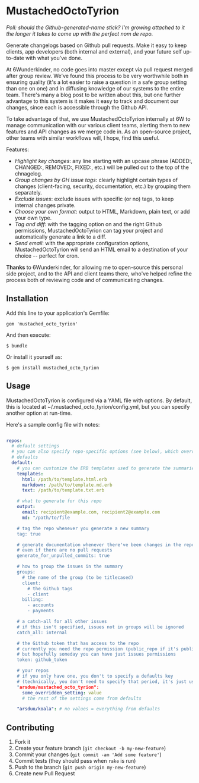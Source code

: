 # MustachedOctoTyrion

_Poll: should the Github-generated-name stick?  I'm growing attached to it the
longer it takes to come up with the perfect nom de repo._

Generate changelogs based on Github pull requests.  Make it easy to keep
clients, app developers (both internal and external), and your future self
up-to-date with what you've done.

At 6Wunderkinder, no code goes into master except via pull request merged after
group review.  We've found this process to be very worthwhile both in ensuring
quality (it's a lot easier to raise a question in a safe group setting than one
on one) and in diffusing knowledge of our systems to the entire team. There's
many a blog post to be written about this, but one further advantage to this
system is it makes it easy to track and document our changes, since each is
accessible through the Github API.

To take advantage of that, we use MustachedOctoTyrion internally at 6W to manage
communication with our various client teams, alerting them to new features and
API changes as we merge code in.  As an open-source project, other teams with
similar workflows will, I hope, find this useful.

Features:

* _Highlight key changes_: any line starting with an upcase phrase (ADDED:,
  CHANGED:, REMOVED:, FIXED:, etc.) will be pulled out to the top of the
  chnagelog.
* _Group changes by GH issue tags_: clearly highlight certain types of changes
  (client-facing, security, documentation, etc.) by grouping them separately.
* _Exclude issues_: exclude issues with specific (or no) tags, to keep internal
  changes private.
* _Choose your own format_: output to HTML, Markdown, plain text, or add your own
  type.
* _Tag and diff_: with the tagging option on and the right Github
  permissions, MustachedOctoTyrion can tag your project and automatically generate a
  link to a diff.
* _Send email_: with the appropriate configuration options, MustachedOctoTyrion will
  send an HTML email to a destination of your choice -- perfect for cron.

**Thanks** to 6Wunderkinder, for allowing me to open-source this personal side
project, and to the API and client teams there, who've helped refine the
process both of reviewing code and of communicating changes.

## Installation

Add this line to your application's Gemfile:

    gem 'mustached_octo_tyrion'

And then execute:

    $ bundle

Or install it yourself as:

    $ gem install mustached_octo_tyrion

## Usage

MustachedOctoTyrion is configured via a YAML file with options.  By default, this is
located at ~/.mustached_octo_tyrion/config.yml, but you can specify another option at
run-time.

Here's a sample config file with notes:

```yml

repos:
  # default settings
  # you can also specify repo-specific options (see below), which override
  # defaults
  default:
    # you can customize the ERB templates used to generate the summaries
    templates:
      html: /path/to/template.html.erb
      markdown: /path/to/template.md.erb
      text: /path/to/template.txt.erb

    # what to generate for this repo
    output:
      email: recipient@example.com, recipient2@example.com
      md: "/path/to/file

    # tag the repo whenever you generate a new summary
    tag: true

    # generate documentation whenever there've been changes in the repo,
    # even if there are no pull requests
    generate_for_unpulled_commits: true

    # how to group the issues in the summary
    groups:
      # the name of the group (to be titlecased)
      client:
        # the Github tags
        - client
      billing:
        - accounts
        - payments

    # a catch-all for all other issues
    # if this isn't specified, issues not in groups will be ignored
    catch_all: internal

    # the Github token that has access to the repo
    # currently you need the repo permission (public_repo if it's public)
    # but hopefully someday you can have just issues permissions
    token: github_token

    # your repos
    # if you only have one, you don't to specify a defaults key
    # (technically, you don't need to specify that period, it's just useful)
    "arsduo/mustached_octo_tyrion":
      some_overridden_setting: value
      # the rest of the settings come from defaults

    "arsduo/koala": # no values = everything from defaults
```

## Contributing

1. Fork it
2. Create your feature branch (`git checkout -b my-new-feature`)
3. Commit your changes (`git commit -am 'Add some feature'`)
4. Commit tests (they should pass when `rake` is run)
5. Push to the branch (`git push origin my-new-feature`)
6. Create new Pull Request
